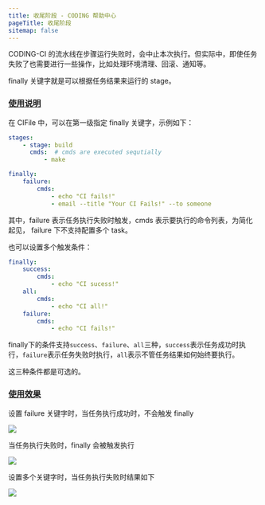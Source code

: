 ```yaml
---
title: 收尾阶段 - CODING 帮助中心
pageTitle: 收尾阶段
sitemap: false
---
```


CODING-CI 的流水线在步骤运行失败时，会中止本次执行。但实际中，即使任务失败了也需要进行一些操作，比如处理环境清理、回滚、通知等。

finally 关键字就是可以根据任务结果来运行的 stage。

### [使用说明](#intro)

在 CIFile 中，可以在第一级指定 finally 关键字，示例如下：

```yml
stages:
    - stage: build
      cmds:  # cmds are executed sequtially
          - make

finally:
    failure:
        cmds:
            - echo "CI fails!"
            - email --title "Your CI Fails!" --to someone
```

其中，failure 表示任务执行失败时触发，cmds 表示要执行的命令列表，为简化起见， failure 下不支持配置多个 task。

也可以设置多个触发条件：

```yml
finally:
    success:
        cmds:
            - echo "CI sucess!"
    all:
        cmds:
            - echo "CI all!"
    failure:
        cmds:
            - echo "CI fails!"
```

finally下的条件支持```success```、```failure```、```all```三种，```success```表示任务成功时执行，```failure```表示任务失败时执行，```all```表示不管任务结果如何始终要执行。

这三种条件都是可选的。

### [使用效果](#influence)

设置 failure 关键字时，当任务执行成功时，不会触发 finally

![](https://help-assets.codehub.cn/enterprise/20211012163524.png)

当任务执行失败时，finally 会被触发执行

![](https://help-assets.codehub.cn/enterprise/20211012163535.png)

设置多个关键字时，当任务执行失败时结果如下

![](https://help-assets.codehub.cn/enterprise/20211012163544.png)


